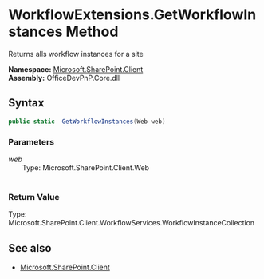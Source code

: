 # WorkflowExtensions.GetWorkflowInstances Method  
Returns alls workflow instances for a site  

**Namespace:** [Microsoft.SharePoint.Client](Microsoft.SharePoint.Client.md)  
**Assembly:** OfficeDevPnP.Core.dll  
## Syntax
```C#
public static  GetWorkflowInstances(Web web)
```
### Parameters
*web*  
&emsp;&emsp;Type: Microsoft.SharePoint.Client.Web  
&emsp;&emsp;  
  
### Return Value
Type: Microsoft.SharePoint.Client.WorkflowServices.WorkflowInstanceCollection  


## See also
- [Microsoft.SharePoint.Client](Microsoft.SharePoint.Client.md)
